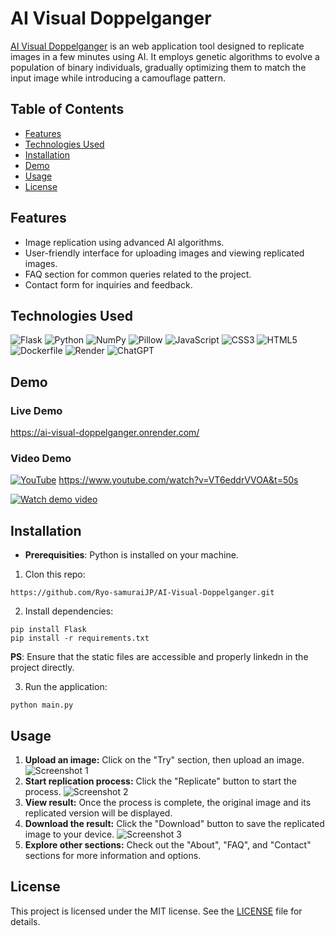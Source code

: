 # AI Visual Doppelganger
[AI Visual Doppelganger](https://ai-visual-doppelganger.onrender.com/) is an web application tool designed to replicate images in a few minutes using AI. It employs genetic algorithms to evolve a population of binary individuals, gradually optimizing them to match the input image while introducing a camouflage pattern.

## Table of Contents

- [Features](#features)
- [Technologies Used](#technologies-used)
- [Installation](#installation)
- [Demo](#demo)
- [Usage](#usage)
- [License](#license)

## Features
- Image replication using advanced AI algorithms.
- User-friendly interface for uploading images and viewing replicated images.
- FAQ section for common queries related to the project.
- Contact form for inquiries and feedback.

## Technologies Used
![Flask](https://img.shields.io/badge/flask-%23000.svg?style=for-the-badge&logo=flask&logoColor=white)
![Python](https://img.shields.io/badge/python-3670A0?style=for-the-badge&logo=python&logoColor=ffdd54)
![NumPy](https://img.shields.io/badge/Numpy-777BB4?style=for-the-badge&logo=numpy&logoColor=white)
![Pillow](https://custom-icon-badges.demolab.com/badge/pillow-f2f4ef.svg?style=for-the-badge&logo=pillow)
![JavaScript](https://img.shields.io/badge/javascript-%23323330.svg?style=for-the-badge&logo=javascript&logoColor=%23F7DF1E)
![CSS3](https://img.shields.io/badge/css3-%231572B6.svg?style=for-the-badge&logo=css3&logoColor=white)
![HTML5](https://img.shields.io/badge/html5-%23E34F26.svg?style=for-the-badge&logo=html5&logoColor=white)
![Dockerfile](https://img.shields.io/badge/dockerfile-2496ED?style=for-the-badge&logo=docker&logoColor=white&color=2496ED)
![Render](https://img.shields.io/badge/Render-f2f4ef.svg?style=for-the-badge&logo=render&logoColor=000)
![ChatGPT](https://img.shields.io/badge/chatGPT-74aa9c?style=for-the-badge&logo=openai&logoColor=white)

## Demo

### Live Demo
https://ai-visual-doppelganger.onrender.com/

### Video Demo 
[![YouTube](https://img.shields.io/badge/YouTube-FF0000?style=plastic&logo=youtube&logoColor=white)](https://www.youtube.com/watch?v=VT6eddrVVOA&t=50s)
https://www.youtube.com/watch?v=VT6eddrVVOA&t=50s

[![Watch demo video](https://github.com/Ryo-samurai6340/AIVisualDoppelganger-image-replicator/assets/131563887/de8c4d0c-0812-4d55-84ac-09e8ea83de17)](https://www.youtube.com/watch?v=VT6eddrVVOA)


## Installation
- **Prerequisities**: Python is installed on your machine.

1. Clon this repo: 
```
https://github.com/Ryo-samuraiJP/AI-Visual-Doppelganger.git
```

2. Install dependencies:
```
pip install Flask
pip install -r requirements.txt
```

**PS**: Ensure that the static files are accessible and properly linkedn in the project directly. 

3. Run the application:
```
python main.py
```

## Usage 

1. **Upload an image:** Click on the "Try" section, then upload an image.
![Screenshot 1](https://github.com/Ryo-samurai6340/AIVisualDoppelganger-image-replicator/assets/131563887/b73ba512-00fa-4d0e-9e29-93111a82419f)
2. **Start replication process:** Click the "Replicate" button to start the process.
![Screenshot 2](https://github.com/Ryo-samurai6340/AIVisualDoppelganger-image-replicator/assets/131563887/6c2cbd30-72bb-4902-b1e1-9b61b73d63f1)
3. **View result:** Once the process is complete, the original image and its replicated version will be displayed.
4. **Download the result:** Click the "Download" button to save the replicated image to your device.
![Screenshot 3](https://github.com/Ryo-samurai6340/AIVisualDoppelganger-image-replicator/assets/131563887/a3bc7b9d-30c0-45d4-a501-054d0febea0b)
5. **Explore other sections:** Check out the "About", "FAQ", and "Contact" sections for more information and options.


## License
This project is licensed under the MIT license. See the [LICENSE](https://github.com/Ryo-samuraiJP/AI-Visual-Doppelganger/blob/main/LICENSE.md) file for details.
